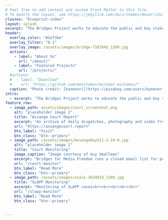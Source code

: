 ```yaml
---
# Feel free to add content and custom Front Matter to this file.
# To modify the layout, see https://jekyllrb.com/docs/themes/#overriding-theme-defaults
classes: "blueprint-index"
layout: splash
excerpt: "The Bridges Project works to educate the public and key stakeholders about threats to media freedom across the entire sphere of modern digital reporting.<br><br>We follow up, document and provide information about cases that target the channels between sources, journalists, editors, publishers and the public. We give special focus to the most important and often most complex cases."
header:
  overlay_color: "#1e73be"
  overlay_filter: "0.1"
  overlay_image: /assets/images/bridge-7183945_1280.jpg
  actions:
    - label: "About Us"
      url: "/about/"
    - label: "Featured Projects"
      url: "/projects/"
  #actions:
  #  - label: "Download"
  #    url: "https://github.com/mmistakes/minimal-mistakes/"
  caption: "Photo credit: [kanenori](https://pixabay.com/users/kanenori-4749850/?utm_source=link-attribution&utm_medium=referral&utm_campaign=image&utm_content=7183945)"
intro: 
  - excerpt: 'The Bridges Project works to educate the public and key stakeholders about threats to media freedom across the entire sphere of modern digital reporting.<br><br>We follow up, document and provide information about cases that target the channels between sources, journalists, editors, publishers and the public. We give special focus to the most important and often most complex cases.'
feature_row:
  - image_path: assets/images/court_screenshot.png
    alt: "placeholder image 1"
    title: "Assange Court Report"
    excerpt: "An archive of daily dispatches, photography and video from the Julian Assange extradition hearings in London, 2020-2024.<br><br><br>"
    url: "https://assangecourt.report"
    btn_label: "Visit"
    btn_class: "btn--primary"
  - image_path: /assets/images/AssangeDayX21-2-24-8.jpg    
    alt: "placeholder image 2"
    title: "Court Monitoring"
    image_caption: "Image courtesy of Guy Smallman"
    excerpt: "Bridges for Media Freedom runs a closed email list for political and civil observers who are monitoring the ongoing hearings in Government of the United States v Julian Assange."
    url: "/court-monitor"
    btn_label: "Read More"
    btn_class: "btn--primary"
  - image_path: /assets/images/scale-2634833_1280.jpg
    title: "SLAPP Monitoring"
    excerpt: "Monitoring of SLAPP cases<br><br><br><br><br>"
    url: "/slapp-monitor"
    btn_label: "Read More"
    btn_class: "btn--primary"


---
```



